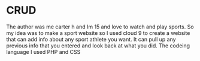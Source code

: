 # CRUD
The author was me carter h and Im 15 and love to watch and play sports. So my idea was to make a sport website so I  used cloud 9 to create a website that can add info about any sport athlete you want. It can pull up any previous info that you entered and look back at what you did. The codeing language I used PHP and CSS
